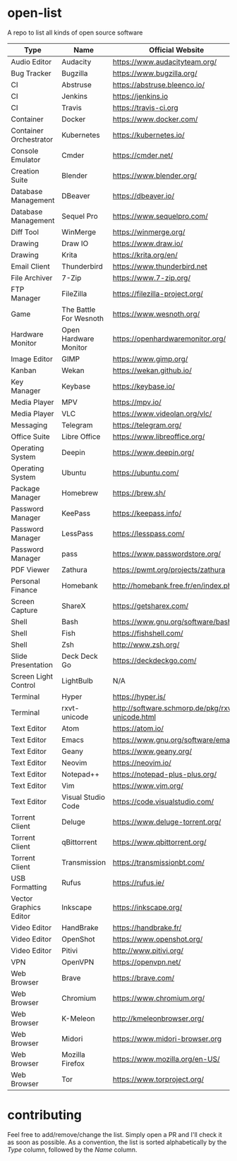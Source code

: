 # open-list
A repo to list all kinds of open source software

| Type | Name | Official Website | Source Code Repository |
| ------------- | ------------- | ------------- | ----- |
| Audio Editor | Audacity | https://www.audacityteam.org/ | https://github.com/audacity/audacity |
| Bug Tracker | Bugzilla | https://www.bugzilla.org/ | https://github.com/bugzilla/bugzilla |
| CI | Abstruse | https://abstruse.bleenco.io/ | https://github.com/bleenco/abstruse |
| CI | Jenkins | https://jenkins.io | https://github.com/jenkinsci |
| CI | Travis | https://travis-ci.org | https://github.com/travis-ci/travis-ci |
| Container | Docker | https://www.docker.com/ | https://github.com/docker |
| Container Orchestrator | Kubernetes | https://kubernetes.io/ | https://github.com/kubernetes/kubernetes |
| Console Emulator | Cmder | https://cmder.net/ | https://github.com/cmderdev/cmder/ |
| Creation Suite | Blender | https://www.blender.org/ | https://git.blender.org/gitweb/ |
| Database Management | DBeaver | https://dbeaver.io/ | https://github.com/dbeaver/dbeaver |
| Database Management | Sequel Pro | https://www.sequelpro.com/ | https://github.com/sequelpro/sequelpro |
| Diff Tool | WinMerge | https://winmerge.org/ | https://github.com/winmerge/winmerge |
| Drawing | Draw IO | https://www.draw.io/ | https://github.com/jgraph/drawio |
| Drawing | Krita | https://krita.org/en/ | https://invent.kde.org/kde/krita/ |
| Email Client | Thunderbird | https://www.thunderbird.net | https://hg.mozilla.org/comm-central/ |
| File Archiver | 7-Zip | https://www.7-zip.org/ | https://sourceforge.net/projects/sevenzip/ |
| FTP Manager | FileZilla | https://filezilla-project.org/ | https://download.filezilla-project.org/client/ |
| Game | The Battle For Wesnoth | https://www.wesnoth.org/ | https://github.com/wesnoth/wesnoth |
| Hardware Monitor | Open Hardware Monitor | https://openhardwaremonitor.org/ | https://github.com/openhardwaremonitor/openhardwaremonitor |
| Image Editor | GIMP | https://www.gimp.org/ | https://www.gimp.org/source/ |
| Kanban | Wekan | https://wekan.github.io/ | https://github.com/wekan/wekan |
| Key Manager | Keybase | https://keybase.io/ | https://github.com/keybase/client |
| Media Player | MPV | https://mpv.io/ | https://github.com/mpv-player/mpv |
| Media Player | VLC | https://www.videolan.org/vlc/ | https://www.videolan.org/vlc/download-sources.html |
| Messaging | Telegram | https://telegram.org/ | https://github.com/TelegramOrg |
| Office Suite | Libre Office | https://www.libreoffice.org/ | https://www.libreoffice.org/download/download/ |
| Operating System | Deepin | https://www.deepin.org/ | https://github.com/linuxdeepin |
| Operating System | Ubuntu | https://ubuntu.com/ | https://wiki.ubuntu.com/Kernel/SourceCode |
| Package Manager | Homebrew | https://brew.sh/ | https://github.com/Homebrew/brew |
| Password Manager | KeePass | https://keepass.info/ | https://sourceforge.net/projects/keepass/ |
| Password Manager | LessPass | https://lesspass.com/ | https://github.com/lesspass/lesspass |
| Password Manager | pass | https://www.passwordstore.org/ | https://git.zx2c4.com/password-store/ |
| PDF Viewer | Zathura | https://pwmt.org/projects/zathura | https://git.pwmt.org/pwmt/zathura |
| Personal Finance | Homebank | http://homebank.free.fr/en/index.php | https://code.launchpad.net/homebank |
| Screen Capture | ShareX | https://getsharex.com/ | https://github.com/ShareX/ShareX |
| Shell | Bash | https://www.gnu.org/software/bash/ | http://ftp.gnu.org/gnu/bash/ |
| Shell | Fish | https://fishshell.com/ | https://github.com/fish-shell/fish-shell |
| Shell | Zsh | http://www.zsh.org/ | http://zsh.sourceforge.net/Arc/source.html |
| Slide Presentation | Deck Deck Go | https://deckdeckgo.com/ | https://github.com/deckgo/deckdeckgo |
| Screen Light Control | LightBulb | N/A | https://github.com/Tyrrrz/LightBulb/ |
| Terminal | Hyper | https://hyper.is/ | https://github.com/zeit/hyper |
| Terminal | rxvt-unicode | http://software.schmorp.de/pkg/rxvt-unicode.html | https://github.com/exg/rxvt-unicode |
| Text Editor | Atom | https://atom.io/ | https://github.com/atom/atom |
| Text Editor | Emacs | https://www.gnu.org/software/emacs/ | https://github.com/emacs-mirror/emacs |
| Text Editor | Geany | https://www.geany.org/ | https://github.com/geany |
| Text Editor | Neovim | https://neovim.io/ | https://github.com/neovim/neovim |
| Text Editor | Notepad++ | https://notepad-plus-plus.org/ | https://github.com/notepad-plus-plus/notepad-plus-plus |
| Text Editor | Vim | https://www.vim.org/ | https://www.vim.org/sources.php |
| Text Editor | Visual Studio Code | https://code.visualstudio.com/ | https://github.com/Microsoft/vscode/ |
| Torrent Client | Deluge | https://www.deluge-torrent.org/ | https://git.deluge-torrent.org/deluge |
| Torrent Client | qBittorrent | https://www.qbittorrent.org/ | https://github.com/qbittorrent/qBittorrent |
| Torrent Client | Transmission | https://transmissionbt.com/ | https://github.com/transmission/transmission |
| USB Formatting | Rufus | https://rufus.ie/ | https://github.com/pbatard/rufus |
| Vector Graphics Editor | Inkscape | https://inkscape.org/ | https://gitlab.com/inkscape/inkscape |
| Video Editor | HandBrake | https://handbrake.fr/ | https://github.com/HandBrake/HandBrake |
| Video Editor | OpenShot | https://www.openshot.org/ | https://github.com/OpenShot |
| Video Editor | Pitivi | http://www.pitivi.org/ | https://github.com/GNOME/pitivi |
| VPN | OpenVPN | https://openvpn.net/ | https://github.com/OpenVPN/openvpn |
| Web Browser | Brave | https://brave.com/ | https://github.com/brave/ |
| Web Browser | Chromium | https://www.chromium.org/ | https://chromium.googlesource.com/chromium/src.git |
| Web Browser | K-Meleon | http://kmeleonbrowser.org/ | https://sourceforge.net/p/kmeleon/source/ci/default/tree/
| Web Browser | Midori | https://www.midori-browser.org | https://github.com/midori-browser/core |
| Web Browser | Mozilla Firefox | https://www.mozilla.org/en-US/ | https://developer.mozilla.org/en-US/docs/Mozilla/Developer_guide/Source_Code/Directory_structure |
| Web Browser | Tor | https://www.torproject.org/ | https://dist.torproject.org/ |


# contributing
Feel free to add/remove/change the list. Simply open a PR and I'll check it as soon as possible. As a convention, the list is sorted alphabetically by the _Type_ column, followed by the _Name_ column.
